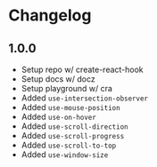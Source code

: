 # Changelog

## 1.0.0

- Setup repo w/ create-react-hook
- Setup docs w/ docz
- Setup playground w/ cra
- Added `use-intersection-observer`
- Added `use-mouse-position`
- Added `use-on-hover`
- Added `use-scroll-direction`
- Added `use-scroll-progress`
- Added `use-scroll-to-top`
- Added `use-window-size`
